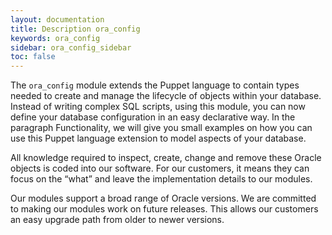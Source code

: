 ```yaml
---
layout: documentation
title: Description ora_config
keywords: ora_config
sidebar: ora_config_sidebar
toc: false
---
```


The `ora_config` module extends the Puppet language to contain types needed to create and manage the lifecycle of objects within your database. Instead of writing complex SQL scripts, using this module, you can now define your database configuration in an easy declarative way. In the paragraph Functionality, we will give you small examples on how you can use this Puppet language extension to model aspects of your database.

All knowledge required to inspect, create, change and remove these Oracle objects is coded into our software. For our customers, it means they can focus on the “what” and leave the implementation details to our modules.

Our modules support a broad range of Oracle versions. We are committed to making our modules work on future releases. This allows our customers an easy upgrade path from older to newer versions.
